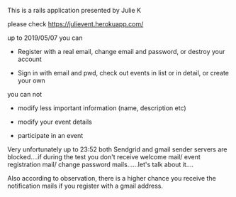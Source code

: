 This is a rails application presented by Julie K


please check https://julievent.herokuapp.com/


up to 2019/05/07 you can

* Register with a real email, change email and password, or destroy your account

* Sign in with email and pwd, check out events in list or in detail, or create your own

you can not

* modify less important information (name, description etc)

* modify your event details

* participate in an event


Very unfortunately up to 23:52 both Sendgrid and gmail sender servers are blocked....if during the test you don't receive welcome mail/ event registration mail/ change password mails......let's talk about it....


Also according to observation, there is a higher chance you receive the notification mails if you register with a gmail address.
